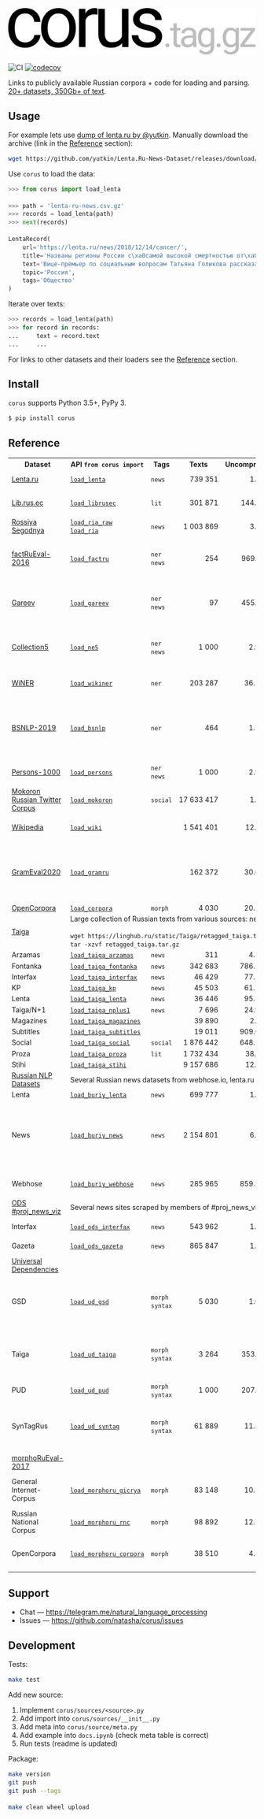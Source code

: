 
<img src="https://github.com/natasha/natasha-logos/blob/master/corus.svg">

![CI](https://github.com/natasha/corus/workflows/CI/badge.svg) [![codecov](https://codecov.io/gh/natasha/corus/branch/master/graph/badge.svg)](https://codecov.io/gh/natasha/corus)

Links to publicly available Russian corpora + code for loading and parsing. <a href="#reference">20+ datasets, 350Gb+ of text</a>.

## Usage

For example lets use <a href="https://github.com/yutkin/Lenta.Ru-News-Dataset">dump of lenta.ru by @yutkin</a>. Manually download the archive (link in the <a href="#reference">Reference</a> section):
```bash
wget https://github.com/yutkin/Lenta.Ru-News-Dataset/releases/download/v1.0/lenta-ru-news.csv.gz
```

Use `corus` to load the data:

```python
>>> from corus import load_lenta

>>> path = 'lenta-ru-news.csv.gz'
>>> records = load_lenta(path)
>>> next(records)

LentaRecord(
    url='https://lenta.ru/news/2018/12/14/cancer/',
    title='Названы регионы России с\xa0самой высокой смертностью от\xa0рака',
    text='Вице-премьер по социальным вопросам Татьяна Голикова рассказала, в каких регионах России зафиксирована наиболее высокая смертность от рака, сооб...',
    topic='Россия',
    tags='Общество'
)
```

Iterate over texts:

```python
>>> records = load_lenta(path)
>>> for record in records:
...     text = record.text
...     ...

```

For links to other datasets and their loaders see the <a href="#reference">Reference</a> section.

## Install

`corus` supports Python 3.5+, PyPy 3.

```bash
$ pip install corus
```

## Reference

<!--- metas --->
<table>
<tr>
<th>Dataset</th>
<th>API <code>from corus import</code></th>
<th>Tags</th>
<th>Texts</th>
<th>Uncompressed</th>
<th>Description</th>
</tr>
<tr>
<td>
<a href="https://github.com/yutkin/Lenta.Ru-News-Dataset">Lenta.ru</a>
</td>
<td>
<a name="load_lenta"></a>
<code><a href="https://nbviewer.jupyter.org/github/natasha/corus/blob/master/docs.ipynb#load_lenta">load_lenta</a></code>
</td>
<td>
<code>news</code>
</td>
<td align="right">
739&nbsp;351
</td>
<td align="right">
1.66 Gb
</td>
<td>
<code>wget https://github.com/yutkin/Lenta.Ru-News-Dataset/releases/download/v1.0/lenta-ru-news.csv.gz</code>
</td>
</tr>
<tr>
<td>
<a href="https://russe.nlpub.org/downloads/">Lib.rus.ec</a>
</td>
<td>
<a name="load_librusec"></a>
<code><a href="https://nbviewer.jupyter.org/github/natasha/corus/blob/master/docs.ipynb#load_librusec">load_librusec</a></code>
</td>
<td>
<code>lit</code>
</td>
<td align="right">
301&nbsp;871
</td>
<td align="right">
144.92 Gb
</td>
<td>
Dump of lib.rus.ec prepared for RUSSE workshop
</br>
</br>
<code>wget http://panchenko.me/data/russe/librusec_fb2.plain.gz</code>
</td>
</tr>
<tr>
<td>
<a href="https://github.com/RossiyaSegodnya/ria_news_dataset">Rossiya Segodnya</a>
</td>
<td>
<a name="load_ria_raw"></a>
<code><a href="https://nbviewer.jupyter.org/github/natasha/corus/blob/master/docs.ipynb#load_ria_raw">load_ria_raw</a></code>
</br>
<a name="load_ria"></a>
<code><a href="https://nbviewer.jupyter.org/github/natasha/corus/blob/master/docs.ipynb#load_ria">load_ria</a></code>
</td>
<td>
<code>news</code>
</td>
<td align="right">
1&nbsp;003&nbsp;869
</td>
<td align="right">
3.70 Gb
</td>
<td>
<code>wget https://github.com/RossiyaSegodnya/ria_news_dataset/raw/master/ria.json.gz</code>
</td>
</tr>
<tr>
<td>
<a href="https://github.com/dialogue-evaluation/factRuEval-2016/">factRuEval-2016</a>
</td>
<td>
<a name="load_factru"></a>
<code><a href="https://nbviewer.jupyter.org/github/natasha/corus/blob/master/docs.ipynb#load_factru">load_factru</a></code>
</td>
<td>
<code>ner</code>
<code>news</code>
</td>
<td align="right">
254
</td>
<td align="right">
969.27 Kb
</td>
<td>
Manual PER, LOC, ORG markup prepared for 2016 Dialog competition
</br>
</br>
<code>wget https://github.com/dialogue-evaluation/factRuEval-2016/archive/master.zip</code>
</br>
<code>unzip master.zip</code>
</br>
<code>rm master.zip</code>
</td>
</tr>
<tr>
<td>
<a href="https://www.researchgate.net/publication/262203599_Introducing_Baselines_for_Russian_Named_Entity_Recognition">Gareev</a>
</td>
<td>
<a name="load_gareev"></a>
<code><a href="https://nbviewer.jupyter.org/github/natasha/corus/blob/master/docs.ipynb#load_gareev">load_gareev</a></code>
</td>
<td>
<code>ner</code>
<code>news</code>
</td>
<td align="right">
97
</td>
<td align="right">
455.02 Kb
</td>
<td>
Manual PER, ORG markup (no LOC)
</br>
</br>
Email Rinat Gareev (gareev-rm@yandex.ru) ask for dataset
</br>
<code>tar -xvf rus-ner-news-corpus.iob.tar.gz</code>
</br>
<code>rm rus-ner-news-corpus.iob.tar.gz</code>
</td>
</tr>
<tr>
<td>
<a href="http://www.labinform.ru/pub/named_entities/">Collection5</a>
</td>
<td>
<a name="load_ne5"></a>
<code><a href="https://nbviewer.jupyter.org/github/natasha/corus/blob/master/docs.ipynb#load_ne5">load_ne5</a></code>
</td>
<td>
<code>ner</code>
<code>news</code>
</td>
<td align="right">
1&nbsp;000
</td>
<td align="right">
2.96 Mb
</td>
<td>
News articles with manual PER, LOC, ORG markup
</br>
</br>
<code>wget http://www.labinform.ru/pub/named_entities/collection5.zip</code>
</br>
<code>unzip collection5.zip</code>
</br>
<code>rm collection5.zip</code>
</td>
</tr>
<tr>
<td>
<a href="https://www.aclweb.org/anthology/I17-1042">WiNER</a>
</td>
<td>
<a name="load_wikiner"></a>
<code><a href="https://nbviewer.jupyter.org/github/natasha/corus/blob/master/docs.ipynb#load_wikiner">load_wikiner</a></code>
</td>
<td>
<code>ner</code>
</td>
<td align="right">
203&nbsp;287
</td>
<td align="right">
36.15 Mb
</td>
<td>
Sentences from Wiki auto annotated with PER, LOC, ORG tags
</br>
</br>
<code>wget https://github.com/dice-group/FOX/raw/master/input/Wikiner/aij-wikiner-ru-wp3.bz2</code>
</td>
</tr>
<tr>
<td>
<a href="http://bsnlp.cs.helsinki.fi/shared_task.html">BSNLP-2019</a>
</td>
<td>
<a name="load_bsnlp"></a>
<code><a href="https://nbviewer.jupyter.org/github/natasha/corus/blob/master/docs.ipynb#load_bsnlp">load_bsnlp</a></code>
</td>
<td>
<code>ner</code>
</td>
<td align="right">
464
</td>
<td align="right">
1.16 Mb
</td>
<td>
Markup prepared for 2019 BSNLP Shared Task
</br>
</br>
<code>wget http://bsnlp.cs.helsinki.fi/TRAININGDATA_BSNLP_2019_shared_task.zip</code>
</br>
<code>wget http://bsnlp.cs.helsinki.fi/TESTDATA_BSNLP_2019_shared_task.zip</code>
</br>
<code>unzip TRAININGDATA_BSNLP_2019_shared_task.zip</code>
</br>
<code>unzip TESTDATA_BSNLP_2019_shared_task.zip -d test_pl_cs_ru_bg</code>
</br>
<code>rm TRAININGDATA_BSNLP_2019_shared_task.zip TESTDATA_BSNLP_2019_shared_task.zip</code>
</td>
</tr>
<tr>
<td>
<a href="http://ai-center.botik.ru/Airec/index.php/ru/collections/28-persons-1000">Persons-1000</a>
</td>
<td>
<a name="load_persons"></a>
<code><a href="https://nbviewer.jupyter.org/github/natasha/corus/blob/master/docs.ipynb#load_persons">load_persons</a></code>
</td>
<td>
<code>ner</code>
<code>news</code>
</td>
<td align="right">
1&nbsp;000
</td>
<td align="right">
2.96 Mb
</td>
<td>
Same as Collection5, only PER markup + normalized names
</br>
</br>
<code>wget http://ai-center.botik.ru/Airec/ai-resources/Persons-1000.zip</code>
</td>
</tr>
<tr>
<td>
<a href="http://study.mokoron.com/">Mokoron Russian Twitter Corpus</a>
</td>
<td>
<a name="load_mokoron"></a>
<code><a href="https://nbviewer.jupyter.org/github/natasha/corus/blob/master/docs.ipynb#load_mokoron">load_mokoron</a></code>
</td>
<td>
<code>social</code>
</td>
<td align="right">
17&nbsp;633&nbsp;417
</td>
<td align="right">
1.86 Gb
</td>
<td>
Russian Twitter sentiment markup
</br>
</br>
Manually download https://www.dropbox.com/s/9egqjszeicki4ho/db.sql
</td>
</tr>
<tr>
<td>
<a href="https://dumps.wikimedia.org/">Wikipedia</a>
</td>
<td>
<a name="load_wiki"></a>
<code><a href="https://nbviewer.jupyter.org/github/natasha/corus/blob/master/docs.ipynb#load_wiki">load_wiki</a></code>
</td>
<td>
</td>
<td align="right">
1&nbsp;541&nbsp;401
</td>
<td align="right">
12.94 Gb
</td>
<td>
Russian Wiki dump
</br>
</br>
<code>wget https://dumps.wikimedia.org/ruwiki/latest/ruwiki-latest-pages-articles.xml.bz2</code>
</td>
</tr>
<tr>
<td>
<a href="https://github.com/dialogue-evaluation/GramEval2020">GramEval2020</a>
</td>
<td>
<a name="load_gramru"></a>
<code><a href="https://nbviewer.jupyter.org/github/natasha/corus/blob/master/docs.ipynb#load_gramru">load_gramru</a></code>
</td>
<td>
</td>
<td align="right">
162&nbsp;372
</td>
<td align="right">
30.04 Mb
</td>
<td>
<code>wget https://github.com/dialogue-evaluation/GramEval2020/archive/master.zip</code>
</br>
<code>unzip master.zip</code>
</br>
<code>mv GramEval2020-master/dataTrain train</code>
</br>
<code>mv GramEval2020-master/dataOpenTest dev</code>
</br>
<code>rm -r master.zip GramEval2020-master</code>
</br>
<code>wget https://github.com/AlexeySorokin/GramEval2020/raw/master/data/GramEval_private_test.conllu</code>
</td>
</tr>
<tr>
<td>
<a href="http://opencorpora.org/">OpenCorpora</a>
</td>
<td>
<a name="load_corpora"></a>
<code><a href="https://nbviewer.jupyter.org/github/natasha/corus/blob/master/docs.ipynb#load_corpora">load_corpora</a></code>
</td>
<td>
<code>morph</code>
</td>
<td align="right">
4&nbsp;030
</td>
<td align="right">
20.21 Mb
</td>
<td>
<code>wget http://opencorpora.org/files/export/annot/annot.opcorpora.xml.zip</code>
</td>
</tr>
<tr>
<td>
<a href="https://tatianashavrina.github.io/taiga_site/">Taiga</a>
</td>
<td colspan="5">
Large collection of Russian texts from various sources: news sites, magazines, literacy, social networks
</br>
</br>
<code>wget https://linghub.ru/static/Taiga/retagged_taiga.tar.gz</code>
</br>
<code>tar -xzvf retagged_taiga.tar.gz</code>
</td>
</tr>
<tr>
<td>
Arzamas
</td>
<td>
<a name="load_taiga_arzamas"></a>
<code><a href="https://nbviewer.jupyter.org/github/natasha/corus/blob/master/docs.ipynb#load_taiga_arzamas">load_taiga_arzamas</a></code>
</td>
<td>
<code>news</code>
</td>
<td align="right">
311
</td>
<td align="right">
4.50 Mb
</td>
<td>
</td>
</tr>
<tr>
<td>
Fontanka
</td>
<td>
<a name="load_taiga_fontanka"></a>
<code><a href="https://nbviewer.jupyter.org/github/natasha/corus/blob/master/docs.ipynb#load_taiga_fontanka">load_taiga_fontanka</a></code>
</td>
<td>
<code>news</code>
</td>
<td align="right">
342&nbsp;683
</td>
<td align="right">
786.23 Mb
</td>
<td>
</td>
</tr>
<tr>
<td>
Interfax
</td>
<td>
<a name="load_taiga_interfax"></a>
<code><a href="https://nbviewer.jupyter.org/github/natasha/corus/blob/master/docs.ipynb#load_taiga_interfax">load_taiga_interfax</a></code>
</td>
<td>
<code>news</code>
</td>
<td align="right">
46&nbsp;429
</td>
<td align="right">
77.55 Mb
</td>
<td>
</td>
</tr>
<tr>
<td>
KP
</td>
<td>
<a name="load_taiga_kp"></a>
<code><a href="https://nbviewer.jupyter.org/github/natasha/corus/blob/master/docs.ipynb#load_taiga_kp">load_taiga_kp</a></code>
</td>
<td>
<code>news</code>
</td>
<td align="right">
45&nbsp;503
</td>
<td align="right">
61.79 Mb
</td>
<td>
</td>
</tr>
<tr>
<td>
Lenta
</td>
<td>
<a name="load_taiga_lenta"></a>
<code><a href="https://nbviewer.jupyter.org/github/natasha/corus/blob/master/docs.ipynb#load_taiga_lenta">load_taiga_lenta</a></code>
</td>
<td>
<code>news</code>
</td>
<td align="right">
36&nbsp;446
</td>
<td align="right">
95.15 Mb
</td>
<td>
</td>
</tr>
<tr>
<td>
Taiga/N+1
</td>
<td>
<a name="load_taiga_nplus1"></a>
<code><a href="https://nbviewer.jupyter.org/github/natasha/corus/blob/master/docs.ipynb#load_taiga_nplus1">load_taiga_nplus1</a></code>
</td>
<td>
<code>news</code>
</td>
<td align="right">
7&nbsp;696
</td>
<td align="right">
24.96 Mb
</td>
<td>
</td>
</tr>
<tr>
<td>
Magazines
</td>
<td>
<a name="load_taiga_magazines"></a>
<code><a href="https://nbviewer.jupyter.org/github/natasha/corus/blob/master/docs.ipynb#load_taiga_magazines">load_taiga_magazines</a></code>
</td>
<td>
</td>
<td align="right">
39&nbsp;890
</td>
<td align="right">
2.19 Gb
</td>
<td>
</td>
</tr>
<tr>
<td>
Subtitles
</td>
<td>
<a name="load_taiga_subtitles"></a>
<code><a href="https://nbviewer.jupyter.org/github/natasha/corus/blob/master/docs.ipynb#load_taiga_subtitles">load_taiga_subtitles</a></code>
</td>
<td>
</td>
<td align="right">
19&nbsp;011
</td>
<td align="right">
909.08 Mb
</td>
<td>
</td>
</tr>
<tr>
<td>
Social
</td>
<td>
<a name="load_taiga_social"></a>
<code><a href="https://nbviewer.jupyter.org/github/natasha/corus/blob/master/docs.ipynb#load_taiga_social">load_taiga_social</a></code>
</td>
<td>
<code>social</code>
</td>
<td align="right">
1&nbsp;876&nbsp;442
</td>
<td align="right">
648.18 Mb
</td>
<td>
</td>
</tr>
<tr>
<td>
Proza
</td>
<td>
<a name="load_taiga_proza"></a>
<code><a href="https://nbviewer.jupyter.org/github/natasha/corus/blob/master/docs.ipynb#load_taiga_proza">load_taiga_proza</a></code>
</td>
<td>
<code>lit</code>
</td>
<td align="right">
1&nbsp;732&nbsp;434
</td>
<td align="right">
38.25 Gb
</td>
<td>
</td>
</tr>
<tr>
<td>
Stihi
</td>
<td>
<a name="load_taiga_stihi"></a>
<code><a href="https://nbviewer.jupyter.org/github/natasha/corus/blob/master/docs.ipynb#load_taiga_stihi">load_taiga_stihi</a></code>
</td>
<td>
</td>
<td align="right">
9&nbsp;157&nbsp;686
</td>
<td align="right">
12.80 Gb
</td>
<td>
</td>
</tr>
<tr>
<td>
<a href="https://github.com/buriy/russian-nlp-datasets/releases">Russian NLP Datasets</a>
</td>
<td colspan="5">
Several Russian news datasets from webhose.io, lenta.ru and other news sites.
</td>
</tr>
<tr>
<td>
Lenta
</td>
<td>
<a name="load_buriy_lenta"></a>
<code><a href="https://nbviewer.jupyter.org/github/natasha/corus/blob/master/docs.ipynb#load_buriy_lenta">load_buriy_lenta</a></code>
</td>
<td>
<code>news</code>
</td>
<td align="right">
699&nbsp;777
</td>
<td align="right">
1.57 Gb
</td>
<td>
<code>wget https://github.com/buriy/russian-nlp-datasets/releases/download/r4/lenta.tar.bz2</code>
</td>
</tr>
<tr>
<td>
News
</td>
<td>
<a name="load_buriy_news"></a>
<code><a href="https://nbviewer.jupyter.org/github/natasha/corus/blob/master/docs.ipynb#load_buriy_news">load_buriy_news</a></code>
</td>
<td>
<code>news</code>
</td>
<td align="right">
2&nbsp;154&nbsp;801
</td>
<td align="right">
6.84 Gb
</td>
<td>
Dump of top 40 news + 20 fashion news sites.
</br>
</br>
<code>wget https://github.com/buriy/russian-nlp-datasets/releases/download/r4/news-articles-2014.tar.bz2</code>
</br>
<code>wget https://github.com/buriy/russian-nlp-datasets/releases/download/r4/news-articles-2015-part1.tar.bz2</code>
</br>
<code>wget https://github.com/buriy/russian-nlp-datasets/releases/download/r4/news-articles-2015-part2.tar.bz2</code>
</td>
</tr>
<tr>
<td>
Webhose
</td>
<td>
<a name="load_buriy_webhose"></a>
<code><a href="https://nbviewer.jupyter.org/github/natasha/corus/blob/master/docs.ipynb#load_buriy_webhose">load_buriy_webhose</a></code>
</td>
<td>
<code>news</code>
</td>
<td align="right">
285&nbsp;965
</td>
<td align="right">
859.32 Mb
</td>
<td>
Dump from webhose.io, 300 sources for one month.
</br>
</br>
<code>wget https://github.com/buriy/russian-nlp-datasets/releases/download/r4/stress.tar.gz</code>
</td>
</tr>
<tr>
<td>
<a href="https://github.com/ods-ai-ml4sg/proj_news_viz">ODS #proj_news_viz</a>
</td>
<td colspan="5">
Several news sites scraped by members of #proj_news_viz ODS project.
</td>
</tr>
<tr>
<td>
Interfax
</td>
<td>
<a name="load_ods_interfax"></a>
<code><a href="https://nbviewer.jupyter.org/github/natasha/corus/blob/master/docs.ipynb#load_ods_interfax">load_ods_interfax</a></code>
</td>
<td>
<code>news</code>
</td>
<td align="right">
543&nbsp;962
</td>
<td align="right">
1.22 Gb
</td>
<td>
Manually download interfax_v1.csv.zip https://drive.google.com/file/d/1M7z0YoOgpm53IsJ3qOhT_nfiDnGUPeys/view
</td>
</tr>
<tr>
<td>
Gazeta
</td>
<td>
<a name="load_ods_gazeta"></a>
<code><a href="https://nbviewer.jupyter.org/github/natasha/corus/blob/master/docs.ipynb#load_ods_gazeta">load_ods_gazeta</a></code>
</td>
<td>
<code>news</code>
</td>
<td align="right">
865&nbsp;847
</td>
<td align="right">
1.63 Gb
</td>
<td>
Manually download gazeta_v1.csv.zip from https://drive.google.com/file/d/18B8CvHgmwwyz9GWBZ0TS6dE_x6gYnWCb/view
</td>
</tr>
<tr>
<td>
<a href="https://universaldependencies.org/">Universal Dependencies</a>
</td>
<td colspan="5">
</td>
</tr>
<tr>
<td>
GSD
</td>
<td>
<a name="load_ud_gsd"></a>
<code><a href="https://nbviewer.jupyter.org/github/natasha/corus/blob/master/docs.ipynb#load_ud_gsd">load_ud_gsd</a></code>
</td>
<td>
<code>morph</code>
<code>syntax</code>
</td>
<td align="right">
5&nbsp;030
</td>
<td align="right">
1.01 Mb
</td>
<td>
<code>wget https://github.com/UniversalDependencies/UD_Russian-GSD/raw/master/ru_gsd-ud-dev.conllu</code>
</br>
<code>wget https://github.com/UniversalDependencies/UD_Russian-GSD/raw/master/ru_gsd-ud-test.conllu</code>
</br>
<code>wget https://github.com/UniversalDependencies/UD_Russian-GSD/raw/master/ru_gsd-ud-train.conllu</code>
</td>
</tr>
<tr>
<td>
Taiga
</td>
<td>
<a name="load_ud_taiga"></a>
<code><a href="https://nbviewer.jupyter.org/github/natasha/corus/blob/master/docs.ipynb#load_ud_taiga">load_ud_taiga</a></code>
</td>
<td>
<code>morph</code>
<code>syntax</code>
</td>
<td align="right">
3&nbsp;264
</td>
<td align="right">
353.80 Kb
</td>
<td>
<code>wget https://github.com/UniversalDependencies/UD_Russian-Taiga/raw/master/ru_taiga-ud-dev.conllu</code>
</br>
<code>wget https://github.com/UniversalDependencies/UD_Russian-Taiga/raw/master/ru_taiga-ud-test.conllu</code>
</br>
<code>wget https://github.com/UniversalDependencies/UD_Russian-Taiga/raw/master/ru_taiga-ud-train.conllu</code>
</td>
</tr>
<tr>
<td>
PUD
</td>
<td>
<a name="load_ud_pud"></a>
<code><a href="https://nbviewer.jupyter.org/github/natasha/corus/blob/master/docs.ipynb#load_ud_pud">load_ud_pud</a></code>
</td>
<td>
<code>morph</code>
<code>syntax</code>
</td>
<td align="right">
1&nbsp;000
</td>
<td align="right">
207.78 Kb
</td>
<td>
<code>wget https://github.com/UniversalDependencies/UD_Russian-PUD/raw/master/ru_pud-ud-test.conllu</code>
</td>
</tr>
<tr>
<td>
SynTagRus
</td>
<td>
<a name="load_ud_syntag"></a>
<code><a href="https://nbviewer.jupyter.org/github/natasha/corus/blob/master/docs.ipynb#load_ud_syntag">load_ud_syntag</a></code>
</td>
<td>
<code>morph</code>
<code>syntax</code>
</td>
<td align="right">
61&nbsp;889
</td>
<td align="right">
11.33 Mb
</td>
<td>
<code>wget https://github.com/UniversalDependencies/UD_Russian-SynTagRus/raw/master/ru_syntagrus-ud-dev.conllu</code>
</br>
<code>wget https://github.com/UniversalDependencies/UD_Russian-SynTagRus/raw/master/ru_syntagrus-ud-test.conllu</code>
</br>
<code>wget https://github.com/UniversalDependencies/UD_Russian-SynTagRus/raw/master/ru_syntagrus-ud-train.conllu</code>
</td>
</tr>
<tr>
<td>
<a href="https://github.com/dialogue-evaluation/morphoRuEval-2017">morphoRuEval-2017</a>
</td>
<td colspan="5">
</td>
</tr>
<tr>
<td>
General Internet-Corpus
</td>
<td>
<a name="load_morphoru_gicrya"></a>
<code><a href="https://nbviewer.jupyter.org/github/natasha/corus/blob/master/docs.ipynb#load_morphoru_gicrya">load_morphoru_gicrya</a></code>
</td>
<td>
<code>morph</code>
</td>
<td align="right">
83&nbsp;148
</td>
<td align="right">
10.58 Mb
</td>
<td>
<code>wget https://github.com/dialogue-evaluation/morphoRuEval-2017/raw/master/GIKRYA_texts_new.zip</code>
</br>
<code>unzip GIKRYA_texts_new.zip</code>
</br>
<code>rm GIKRYA_texts_new.zip</code>
</td>
</tr>
<tr>
<td>
Russian National Corpus
</td>
<td>
<a name="load_morphoru_rnc"></a>
<code><a href="https://nbviewer.jupyter.org/github/natasha/corus/blob/master/docs.ipynb#load_morphoru_rnc">load_morphoru_rnc</a></code>
</td>
<td>
<code>morph</code>
</td>
<td align="right">
98&nbsp;892
</td>
<td align="right">
12.71 Mb
</td>
<td>
<code>wget https://github.com/dialogue-evaluation/morphoRuEval-2017/raw/master/RNC_texts.rar</code>
</br>
<code>unrar x RNC_texts.rar</code>
</br>
<code>rm RNC_texts.rar</code>
</td>
</tr>
<tr>
<td>
OpenCorpora
</td>
<td>
<a name="load_morphoru_corpora"></a>
<code><a href="https://nbviewer.jupyter.org/github/natasha/corus/blob/master/docs.ipynb#load_morphoru_corpora">load_morphoru_corpora</a></code>
</td>
<td>
<code>morph</code>
</td>
<td align="right">
38&nbsp;510
</td>
<td align="right">
4.80 Mb
</td>
<td>
<code>wget https://github.com/dialogue-evaluation/morphoRuEval-2017/raw/master/OpenCorpora_Texts.rar</code>
</br>
<code>unrar x OpenCorpora_Texts.rar</code>
</br>
<code>rm OpenCorpora_Texts.rar</code>
</td>
</tr>
</table>
<!--- metas --->

## Support

- Chat — https://telegram.me/natural_language_processing
- Issues — https://github.com/natasha/corus/issues

## Development

Tests:

```bash
make test
```

Add new source:
1. Implement `corus/sources/<source>.py`
2. Add import into `corus/sources/__init__.py`
3. Add meta into `corus/source/meta.py`
4. Add example into `docs.ipynb` (check meta table is correct)
5. Run tests (readme is updated)

Package:

```bash
make version
git push
git push --tags

make clean wheel upload
```
